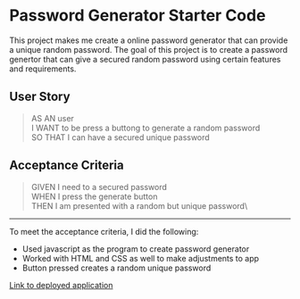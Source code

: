 # Password Generator Starter Code
This project makes me create a online password generator that can provide a unique random password.  The goal of this project is to create a password genertor that can give a secured random password using certain features and requirements.

## User Story
> AS AN user\
> I WANT to be press a buttong to generate a random password\
> SO THAT I can have a secured unique password

## Acceptance Criteria
> GIVEN I need to a secured password\
> WHEN I press the generate button\
> THEN I am presented with a random but unique password\
---

To meet the acceptance criteria, I did the following:
-  Used javascript as the program to create password generator
-  Worked with HTML and CSS as well to make adjustments to app
-  Button pressed creates a random unique password

[Link to deployed application](https://izzie2021.github.io/Password-Generator/)